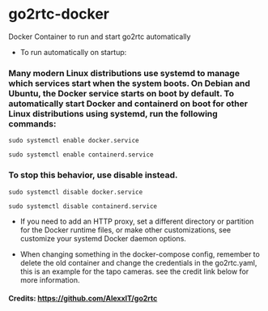 # go2rtc-docker
Docker Container to run and start go2rtc automatically

- To run automatically on startup:

### Many modern Linux distributions use systemd to manage which services start when the system boots. On Debian and Ubuntu, the Docker service starts on boot by default. To automatically start Docker and containerd on boot for other Linux distributions using systemd, run the following commands:

 ``sudo systemctl enable docker.service``

 ``sudo systemctl enable containerd.service``

### To stop this behavior, use disable instead.

 ``sudo systemctl disable docker.service``

 ``sudo systemctl disable containerd.service``

- If you need to add an HTTP proxy, set a different directory or partition for the Docker runtime files, or make other customizations, see customize your systemd Docker daemon options.

-  When changing something in the docker-compose config, remember to delete the old container and change the credentials in the go2rtc.yaml, this is an example for the tapo cameras. see the credit link below for more information.

#### Credits: https://github.com/AlexxIT/go2rtc
